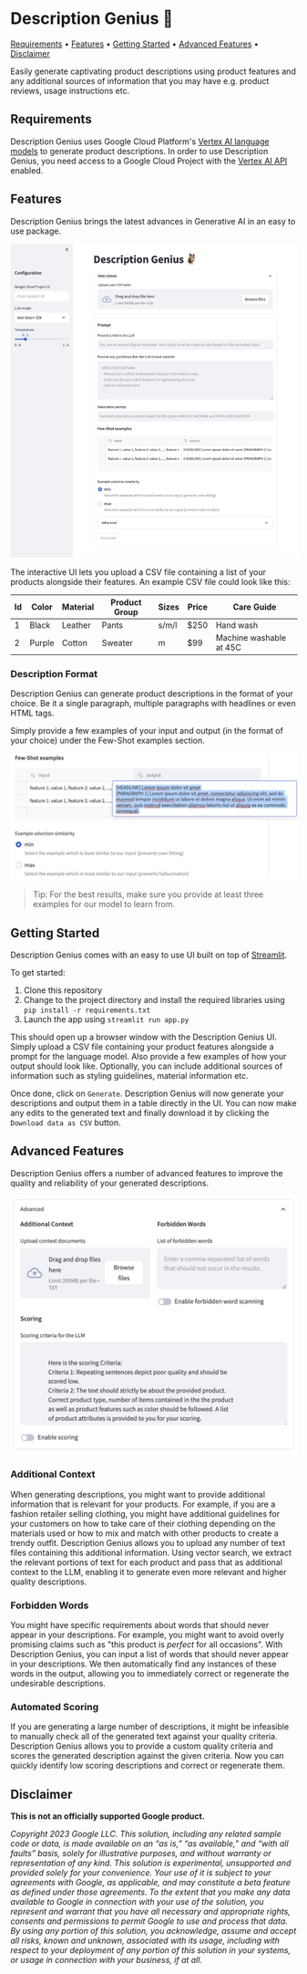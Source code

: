 # Description Genius 🦉
[Requirements](#requirements) • [Features](#features) • [Getting Started](#getting-started) • [Advanced Features](#advanced-features) •  [Disclaimer](#disclaimer)

Easily generate captivating product descriptions using product features and any additional sources of information that you may have e.g. product reviews, usage instructions etc.


## Requirements
Description Genius uses Google Cloud Platform's [Vertex AI language models](https://cloud.google.com/vertex-ai/docs/generative-ai/language-model-overview) to generate product descriptions. In order to use Description Genius, you need access to a Google Cloud Project with the [Vertex AI API](https://cloud.google.com/vertex-ai/docs/generative-ai/start/quickstarts/api-quickstart) enabled.


## Features
Description Genius brings the latest advances in Generative AI in an easy to use package.

<img src='./assets/ui.png' alt='Description Genius User Interface' />

The interactive UI lets you upload a CSV file containing a list of your products alongside their features. An example CSV file could look like this:

| Id | Color | Material | Product Group | Sizes | Price | Care Guide |
|---|---|---|---|---|---|---|
| 1 | Black | Leather | Pants | s/m/l | $250 | Hand wash |
| 2 | Purple | Cotton | Sweater | m | $99 | Machine washable at 45C |


### Description Format
Description Genius can generate product descriptions in the format of your choice. Be it a single paragraph, multiple paragraphs with headlines or even HTML tags.

Simply provide a few examples of your input and output (in the format of your choice) under the Few-Shot examples section.

<img src='./assets/few_shot_examples.png' alt='Output Formatting' />

> Tip: For the best results, make sure you provide at least three examples for our model to learn from.


## Getting Started
Description Genius comes with an easy to use UI built on top of [Streamlit](https://streamlit.io/).

To get started:
1) Clone this repository
2) Change to the project directory and install the required libraries using `pip install -r requirements.txt`
3) Launch the app using `streamlit run app.py`


This should open up a browser window with the Description Genius UI. Simply upload a CSV file containing your product features alongside a prompt for the language model. Also provide a few examples of how your output should look like. Optionally, you can include additional sources of information such as styling guidelines, material information etc.

Once done, click on `Generate`. Description Genius will now generate your descriptions and output them in a table directly in the UI. You can now make any edits to the generated text and finally download it by clicking the `Download data as CSV` button.

## Advanced Features
Description Genius offers a number of advanced features to improve the quality and reliability of your generated descriptions.

<img src='./assets/advanced_features.png' alt='Advanced Features' />

### Additional Context
When generating descriptions, you might want to provide additional information that is relevant for your products. For example, if you are a fashion retailer selling clothing, you might have additional guidelines for your customers on how to take care of their clothing depending on the materials used or how to mix and match with other products to create a trendy outfit. Description Genius allows you to upload any number of text files containing this additional information. Using vector search, we extract the relevant portions of text for each product and pass that as additional context to the LLM, enabling it to generate even more relevant and higher quality descriptions.

### Forbidden Words
You might have specific requirements about words that should never appear in your descriptions. For example, you might want to avoid overly promising claims such as "this product is *perfect* for all occasions". With Description Genius, you can input a list of words that should never appear in your descriptions. We then automatically find any instances of these words in the output, allowing you to immediately correct or regenerate the undesirable descriptions.

### Automated Scoring
If you are generating a large number of descriptions, it might be infeasible to manually check all of the generated text against your quality criteria. Description Genius allows you to provide a custom quality criteria and scores the generated description against the given criteria. Now you can quickly identify low scoring descriptions and correct or regenerate them.


## Disclaimer

**This is not an officially supported Google product.**

*Copyright 2023 Google LLC. This solution, including any related sample code or data, is made available on an “as is,” “as available,” and “with all faults” basis, solely for illustrative purposes, and without warranty or representation of any kind. This solution is experimental, unsupported and provided solely for your convenience. Your use of it is subject to your agreements with Google, as applicable, and may constitute a beta feature as defined under those agreements. To the extent that you make any data available to Google in connection with your use of the solution, you represent and warrant that you have all necessary and appropriate rights, consents and permissions to permit Google to use and process that data. By using any portion of this solution, you acknowledge, assume and accept all risks, known and unknown, associated with its usage, including with respect to your deployment of any portion of this solution in your systems, or usage in connection with your business, if at all.*
